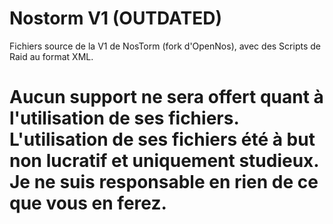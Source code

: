 # Nostorm V1 (OUTDATED)
  Fichiers source de la V1 de NosTorm (fork d'OpenNos), avec des Scripts de Raid au format XML.

# Aucun support ne sera offert quant à l'utilisation de ses fichiers. L'utilisation de ses fichiers été à but non lucratif et uniquement studieux. Je ne suis responsable en rien de ce que vous en ferez.
